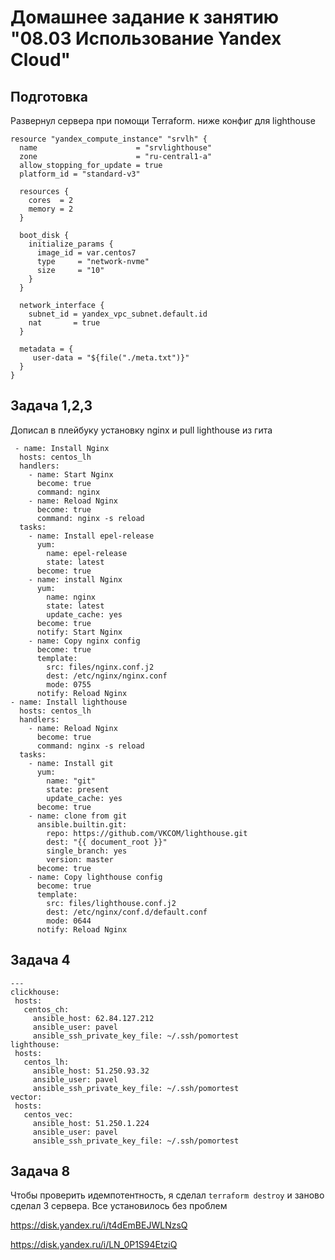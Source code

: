 # Домашнее задание к занятию "08.03 Использование Yandex Cloud"
## Подготовка
Развернул сервера при помощи Terraform. ниже конфиг для lighthouse
```
resource "yandex_compute_instance" "srvlh" {
  name                      = "srvlighthouse"
  zone                      = "ru-central1-a"
  allow_stopping_for_update = true
  platform_id = "standard-v3"

  resources {
    cores  = 2
    memory = 2
  }

  boot_disk {
    initialize_params {
      image_id = var.centos7
      type     = "network-nvme"
      size     = "10"
    }
  }

  network_interface {
    subnet_id = yandex_vpc_subnet.default.id
    nat       = true
  }

  metadata = {
     user-data = "${file("./meta.txt")}"
  }
}
```
 ## Задача 1,2,3
Дописал в плейбуку установку nginx и pull lighthouse из гита
```
 - name: Install Nginx
  hosts: centos_lh
  handlers:
    - name: Start Nginx
      become: true
      command: nginx
    - name: Reload Nginx
      become: true
      command: nginx -s reload 
  tasks:
    - name: Install epel-release
      yum:
        name: epel-release
        state: latest
      become: true
    - name: install Nginx
      yum:
        name: nginx
        state: latest
        update_cache: yes
      become: true
      notify: Start Nginx
    - name: Copy nginx config
      become: true
      template:
        src: files/nginx.conf.j2
        dest: /etc/nginx/nginx.conf
        mode: 0755
      notify: Reload Nginx
- name: Install lighthouse
  hosts: centos_lh
  handlers:
    - name: Reload Nginx
      become: true
      command: nginx -s reload
  tasks:
    - name: Install git
      yum:
        name: "git"
        state: present
        update_cache: yes
      become: true
    - name: clone from git
      ansible.builtin.git:
        repo: https://github.com/VKCOM/lighthouse.git
        dest: "{{ document_root }}"
        single_branch: yes
        version: master
      become: true
    - name: Copy lighthouse config
      become: true
      template:
        src: files/lighthouse.conf.j2
        dest: /etc/nginx/conf.d/default.conf
        mode: 0644
      notify: Reload Nginx
 ```
 ## Задача 4
 ```
 ---
clickhouse:
  hosts:
    centos_ch:
      ansible_host: 62.84.127.212
      ansible_user: pavel
      ansible_ssh_private_key_file: ~/.ssh/pomortest
lighthouse:
  hosts:
    centos_lh:
      ansible_host: 51.250.93.32
      ansible_user: pavel
      ansible_ssh_private_key_file: ~/.ssh/pomortest
vector:
  hosts:
    centos_vec:
      ansible_host: 51.250.1.224
      ansible_user: pavel
      ansible_ssh_private_key_file: ~/.ssh/pomortest
 ```
 ## Задача 8 
 Чтобы проверить идемпотентность, я сделал `terraform destroy` и заново сделал 3 сервера. Все установилось без проблем
 
 https://disk.yandex.ru/i/t4dEmBEJWLNzsQ
 
 https://disk.yandex.ru/i/LN_0P1S94EtziQ
 
 
